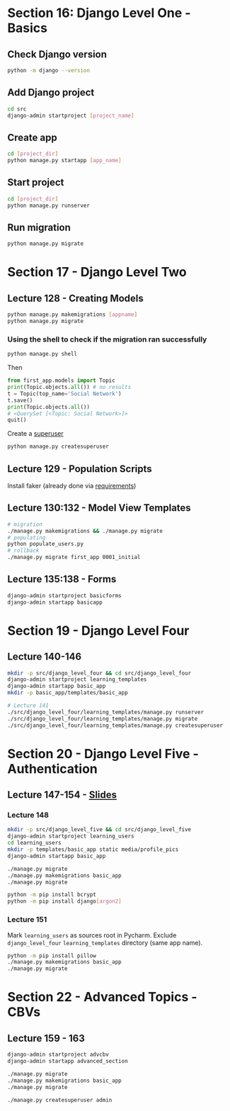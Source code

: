 # Section 16: Django Level One - Basics

## Check Django version
```bash
python -m django --version
```

## Add Django project

```bash
cd src
django-admin startproject [project_name]
```

## Create app
```bash
cd [project_dir]
python manage.py startapp [app_name]
```

## Start project

```bash
cd [project_dir]
python manage.py runserver
```

## Run migration

```bash
python manage.py migrate
```

# Section 17 -  Django Level Two

## Lecture 128 - Creating Models

```bash
python manage.py makemigrations [appname]
python manage.py migrate
```

### Using the shell to check if the migration ran successfully
```bash
python manage.py shell
```
Then
```python
from first_app.models import Topic
print(Topic.objects.all()) # no results
t = Topic(top_name='Social Network')
t.save()
print(Topic.objects.all())
# <QuerySet [<Topic: Social Network>]>
quit()
```
Create a [superuser](README.md#Super-User)
```bash
python manage.py createsuperuser
```

## Lecture 129 - Population Scripts
Install faker (already done via [requirements](README.md#requirementstxt))

## Lecture 130:132 - Model View Templates

```bash
# migration
./manage.py makemigrations && ./manage.py migrate
# populating
python populate_users.py
# rollback
./manage.py migrate first_app 0001_initial
```

## Lecture 135:138 - Forms

```bash
django-admin startproject basicforms
django-admin startapp basicapp
```

# Section 19 - Django Level Four

## Lecture 140-146

```bash
mkdir -p src/django_level_four && cd src/django_level_four
django-admin startproject learning_templates
django-admin startapp basic_app
mkdir -p basic_app/templates/basic_app

# Lecture 141
./src/django_level_four/learning_templates/manage.py runserver
./src/django_level_four/learning_templates/manage.py migrate
./src/django_level_four/learning_templates/manage.py createsuperuser
```

# Section 20 - Django Level Five - Authentication

## Lecture 147-154 - [Slides](https://docs.google.com/presentation/d/1uKZ61h4A_tfv9Nz_YYnQJfzpJVxooB5QCGtDJq2eVks/edit#slide=id.g1ed58b0fce_0_28)

### Lecture 148
```bash
mkdir -p src/django_level_five && cd src/django_level_five
django-admin startproject learning_users
cd learning_users
mkdir -p templates/basic_app static media/profile_pics
django-admin startapp basic_app

./manage.py migrate
./manage.py makemigrations basic_app
./manage.py migrate

python -m pip install bcrypt
python -m pip install django[argon2]
```

### Lecture 151
Mark `learning_users` as sources root in Pycharm. Exclude `django_level_four` `learning_templates` directory (same app name).

```bash
python -m pip install pillow
./manage.py makemigrations basic_app
./manage.py migrate
```


# Section 22 - Advanced Topics - CBVs

## Lecture 159 - 163

```bash
django-admin startproject advcbv
django-admin startapp advanced_section

./manage.py migrate
./manage.py makemigrations basic_app
./manage.py migrate

./manage.py createsuperuser admin

```
